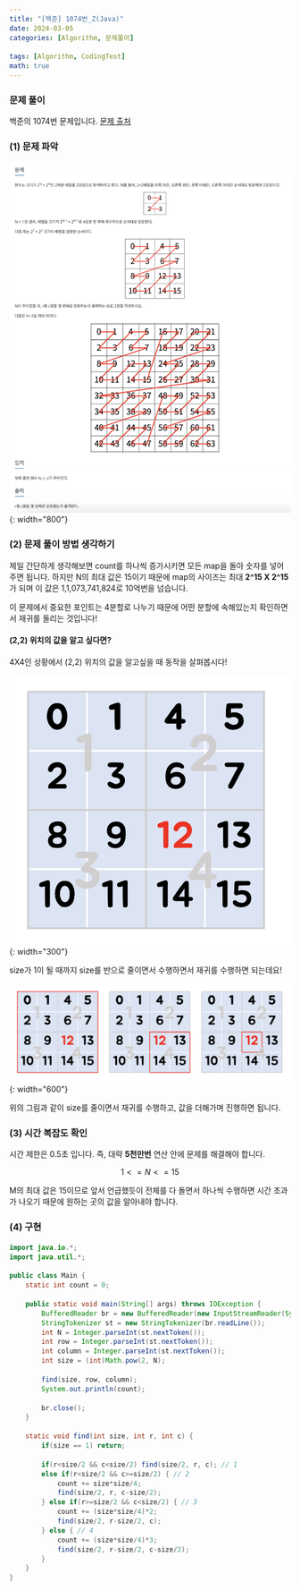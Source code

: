 ```yaml
---
title: "[백준] 1074번_Z(Java)"
date: 2024-03-05
categories: [Algorithm, 문제풀이]

tags: [Algorithm, CodingTest]
math: true
---
```


### 문제 풀이
백준의 1074번 문제입니다.
[문제 출처](https://www.acmicpc.net/problem/1074)

### (1) 문제 파악

![1](/assets/img/posts/2024-03-05/q.png){: width="800"}

### (2) 문제 풀이 방법 생각하기
제일 간단하게 생각해보면 count를 하나씩 증가시키면 모든 map을 돌아 숫자를 넣어주면 됩니다. 하지만 N의 최대 값은 15이기 때문에 map의 사이즈는 최대 **2^15 X 2^15**가 되며 이 값은 1,1,073,741,824로 10억번을 넘습니다.

이 문제에서 중요한 포인트는 4분할로 나누기 때문에 어떤 분할에 속해있는지 확인하면서 재귀를 돌리는 것입니다!

#### (2,2) 위치의 값을 알고 싶다면?

4X4인 상황에서 (2,2) 위치의 값을 알고싶을 때 동작을 살펴봅시다!

![p1](/assets/img/posts/2024-03-05/p1.png){: width="300"}

size가 1이 될 때까지 size를 반으로 줄이면서 수행하면서 재귀를 수행하면 되는데요!

![p2](/assets/img/posts/2024-03-05/p2.png){: width="600"}

위의 그림과 같이 size를 줄이면서 재귀를 수행하고, 값을 더해가며 진행하면 됩니다.


### (3) 시간 복잡도 확인
시간 제한은 0.5초 입니다. 즉, 대략 **5천만번** 연산 안에 문제를 해결해야 합니다. 

$$ 1 <= N <= 15 $$

M의 최대 값은 15이므로 앞서 언급했듯이 전체를 다 돌면서 하나씩 수행하면 시간 초과가 나오기 때문에 원하는 곳의 값을 알아내야 합니다.

### (4) 구현

```java
import java.io.*;
import java.util.*;

public class Main {
    static int count = 0;

    public static void main(String[] args) throws IOException {
        BufferedReader br = new BufferedReader(new InputStreamReader(System.in));
        StringTokenizer st = new StringTokenizer(br.readLine());
        int N = Integer.parseInt(st.nextToken());
        int row = Integer.parseInt(st.nextToken());
        int column = Integer.parseInt(st.nextToken());
        int size = (int)Math.pow(2, N);

        find(size, row, column);
        System.out.println(count);

        br.close();
    }

    static void find(int size, int r, int c) {
        if(size == 1) return;

        if(r<size/2 && c<size/2) find(size/2, r, c); // 1
        else if(r<size/2 && c>=size/2) { // 2
            count += size*size/4; 
            find(size/2, r, c-size/2);
        } else if(r>=size/2 && c<size/2) { // 3
            count += (size*size/4)*2;
            find(size/2, r-size/2, c);
        } else { // 4
            count += (size*size/4)*3;
            find(size/2, r-size/2, c-size/2);
        }
    }
}
```

